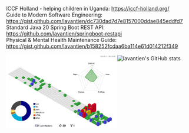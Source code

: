 ICCF Holland - helping children in Uganda: <https://iccf-holland.org/>  
Guide to Modern Software Engineering: <https://gist.github.com/lavantien/dc730dad7d7e8157000ddae845eddfd7>  
Standard Java 20 Spring Boot REST API: <https://github.com/lavantien/springboot-restapi>  
Physical & Mental Health Maintenance Guide: <https://gist.github.com/lavantien/b158252fcdaa6ba114e61d014212f349>  

<div style="float: left;">
  <img src="./profile-3d-contrib/profile-gitblock.svg" alt="lavantien profile's gitblock" title="lavantien profile's gitblock" height="200" align="center" />
</div>
<div style="float: left;">
  <img src="https://github-readme-stats.vercel.app/api?username=lavantien&show_icons=true&theme=transparent&rank_icon=percentile" alt="lavantien's GitHub stats" title="lavantien's GitHub stats" height="200" align="center" />
</div>
